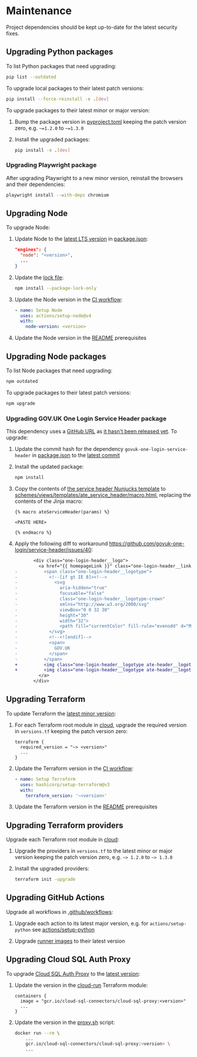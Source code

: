 # Maintenance

Project dependencies should be kept up-to-date for the latest security fixes.

## Upgrading Python packages

To list Python packages that need upgrading:

```bash
pip list --outdated
```

To upgrade local packages to their latest patch versions:

```bash
pip install --force-reinstall -e .[dev]
```

To upgrade packages to their latest minor or major version:

1. Bump the package version in [pyproject.toml](../pyproject.toml) keeping the patch version zero, e.g. `~=1.2.0` to `~=1.3.0`

1. Install the upgraded packages:

   ```bash
   pip install -e .[dev]
   ```

### Upgrading Playwright package

After upgrading Playwright to a new minor version, reinstall the browsers and their dependencies:

```bash
playwright install --with-deps chromium
```

## Upgrading Node

To upgrade Node:

1. Update Node to the [latest LTS version](https://nodejs.org/en/download) in [package.json](../package.json):

   ```json
   "engines": {
     "node": "<version>",
     ...
   }
   ```

1. Update the [lock file](../package-lock.json):

   ```bash
   npm install --package-lock-only
   ```

1. Update the Node version in the [CI workflow](../.github/workflows/ci.yml):

   ```yml
   - name: Setup Node
     uses: actions/setup-node@v4
     with:
       node-version: <version>
   ```

1. Update the Node version in the [README](../README.md) prerequisites

## Upgrading Node packages

To list Node packages that need upgrading:

```bash
npm outdated
```

To upgrade packages to their latest patch versions:

```bash
npm upgrade
```

### Upgrading GOV.UK One Login Service Header package

This dependency uses a [GitHub URL](https://docs.npmjs.com/cli/v10/configuring-npm/package-json#github-urls) as
[it hasn't been released yet](https://github.com/govuk-one-login/service-header/issues/46). To upgrade:

1. Update the commit hash for the dependency `govuk-one-login-service-header` in [package.json](../package.json) to the
   [latest commit](https://github.com/govuk-one-login/service-header/commits/main/)

1. Install the updated package:

   ```bash
   npm install
   ```

1. Copy the contents of
   [the service header Nunjucks template](https://raw.githubusercontent.com/govuk-one-login/service-header/main/src/nunjucks/template.njk)
   to [schemes/views/templates/ate_service_header/macro.html](../schemes/views/templates/ate_service_header/macro.html),
   replacing the contents of the Jinja macro:

   ```
   {% macro ateServiceHeader(params) %}

   <PASTE HERE>

   {% endmacro %}
   ```

1. Apply the following diff to workaround https://github.com/govuk-one-login/service-header/issues/40:

   ```diff
          <div class="one-login-header__logo">
            <a href="{{ homepageLink }}" class="one-login-header__link one-login-header__link--homepage">
   -          <span class="one-login-header__logotype">
   -            <!--[if gt IE 8]><!-->
   -              <svg
   -                aria-hidden="true"
   -                focusable="false"
   -                class="one-login-header__logotype-crown"
   -                xmlns="http://www.w3.org/2000/svg"
   -                viewBox="0 0 32 30"
   -                height="30"
   -                width="32">
   -                <path fill="currentColor" fill-rule="evenodd" d="M22.6 10.4c-1 .4-2-.1-2.4-1-.4-.9.1-2 1-2.4.9-.4 2 .1 2.4 1s-.1 2-1 2.4m-5.9 6.7c-.9.4-2-.1-2.4-1-.4-.9.1-2 1-2.4.9-.4 2 .1 2.4 1s-.1 2-1 2.4m10.8-3.7c-1 .4-2-.1-2.4-1-.4-.9.1-2 1-2.4.9-.4 2 .1 2.4 1s0 2-1 2.4m3.3 4.
   -            </svg>
   -            <!--<![endif]-->
   -            <span>
   -              GOV.UK
   -            </span>
   -          </span>
   +          <img class="one-login-header__logotype ate-header__logotype" src="{{ url_for('static', filename='ate-header/ATE_WHITE_LANDSCP_AW.png') }}" alt="Active Travel England"/>
   +          <img class="one-login-header__logotype ate-header__logotype--focus" src="{{ url_for('static', filename='ate-header/ATE_BLK_LANDSCP_AW.png') }}" alt="Active Travel England"/>
            </a>
          </div>
   ```

## Upgrading Terraform

To update Terraform the [latest minor version](https://developer.hashicorp.com/terraform/install#release-information):

1. For each Terraform root module in [cloud](../cloud), upgrade the required version in `versions.tf` keeping the patch version zero:

   ```hcl
   terraform {
     required_version = "~> <version>"
     ...
   }
   ```

1. Update the Terraform version in the [CI workflow](.github/workflows/ci.yml):

   ```yaml
   - name: Setup Terraform
     uses: hashicorp/setup-terraform@v3
     with:
       terraform_version: '~<version>'
   ```

1. Update the Terraform version in the [README](../README.md) prerequisites

## Upgrading Terraform providers

Upgrade each Terraform root module in [cloud](../cloud):

1. Upgrade the providers in `versions.tf` to the latest minor or major version keeping the patch version zero,
   e.g. `~> 1.2.0` to `~> 1.3.0`

1. Install the upgraded providers:

   ```bash
   terraform init -upgrade
   ```

## Upgrading GitHub Actions

Upgrade all workflows in [.github/workflows](../.github/workflows):

1. Upgrade each action to its latest major version, e.g. for `actions/setup-python` see [actions/setup-python](https://github.com/actions/setup-python/releases)

1. Upgrade [runner images](https://github.com/actions/runner-images) to their latest version

## Upgrading Cloud SQL Auth Proxy

To upgrade [Cloud SQL Auth Proxy](https://cloud.google.com/sql/docs/postgres/connect-auth-proxy) to the
[latest version](https://github.com/GoogleCloudPlatform/cloud-sql-proxy/releases):

1. Update the version in the [cloud-run](../cloud/schemes/cloud-run/main.tf) Terraform module:

   ```hcl
   containers {
     image = "gcr.io/cloud-sql-connectors/cloud-sql-proxy:<version>"
     ...
   }
   ```

1. Update the version in the [proxy.sh](../proxy.sh) script:

   ```bash
   docker run --rm \
       ...
       gcr.io/cloud-sql-connectors/cloud-sql-proxy:<version> \
       ...
   ```
